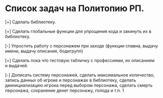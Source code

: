 # Список задач на Политопию РП.

[+] Сделать библиотеку.

[+] Сделать глобальные функции для упрощения кода и закинуть их в библиотеку.

[-] Упростить работу с персонажем при заходе (функции спавна, выдачу имени, выдачу описания, бодигрупп)

[+] Сделать пока что тестовую табличку с профессиями, их описанием и выдачей.

[-] Дописать систему персонажей, сделать максимальное количество, запись данных об игроке и персонажах в библиотеку, сделать деинициализацию игрока перед выбором персонажа, сделать смерть персонажа, сохранение денег персонажу, голода и т.п.
1
